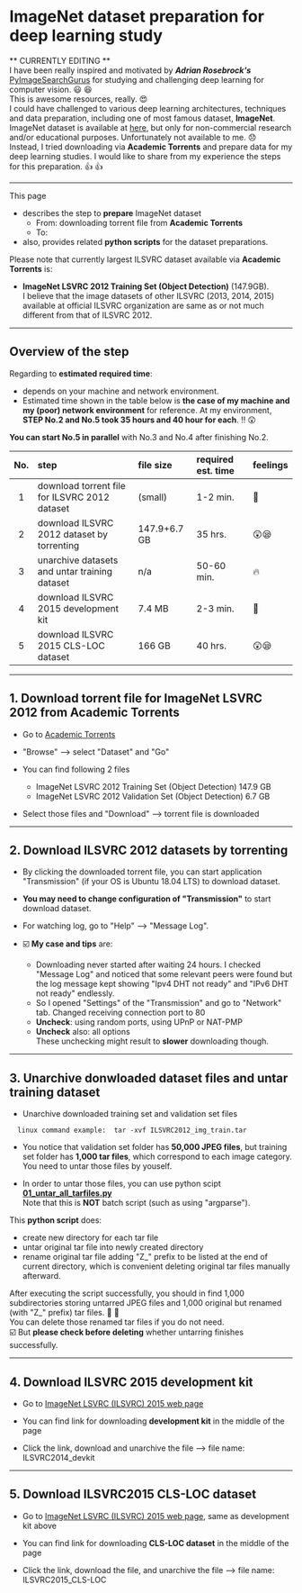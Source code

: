 # ImageNet dataset preparation for deep learning study

** CURRENTLY EDITING **  
I have been really inspired and motivated by **_Adrian Rosebrock's_** [PyImageSearchGurus](https://www.pyimagesearch.com) for studying and challenging deep learning for computer vision. :smiley: :satisfied:  
This is awesome resources, really. :heart_eyes:  
I could have challenged to various deep learning architectures, techniques and data preparation, including one of most famous dataset, **ImageNet**.  
ImageNet dataset is available at [here](http://www.image-net.org), but only for non-commercial research and/or educational purposes. Unfortunately not available to me. :disappointed:   
Instead, I tried downloading via **Academic Torrents** and prepare data for my deep learning studies. I would like to share from my experience the steps for this preparation. :+1: :+1:    

---
This page
* describes the step to **prepare** ImageNet dataset
  - From:   downloading torrent file from  **Academic Torrents**
  - To:   
* also, provides related **python scripts** for the dataset preparations.

Please note that currently largest ILSVRC dataset available via **Academic Torrents** is:  
  - **ImageNet LSVRC 2012 Training Set (Object Detection)** (147.9GB).  
I believe that the image datasets of other ILSVRC (2013, 2014, 2015) available at official ILSVRC organization are same as or not much different from that of ILSVRC 2012.

---
## Overview of the step
Regarding to **estimated required time**:
  - depends on your machine and network environment.
  - Estimated time shown in the table below is **the case of my machine and my (poor) network environment** for reference. At my environment, **STEP No.2 and No.5 took 35 hours and 40 hour for each**. :bangbang: :astonished:  

**You can start No.5 in parallel** with No.3 and No.4 after finishing No.2.

No. | step | file size | required est. time | feelings
:---:|:---|:---|:---|:---
1|download torrent file for ILSVRC 2012 dataset|(small)|1-2 min.|:rocket:
2|download ILSVRC 2012 dataset by torrenting|147.9+6.7 GB|35 hrs.|:astonished::sleepy:
3|unarchive datasets and untar training dataset|n/a|50-60 min.|:fire:
4|download ILSVRC 2015 development kit|7.4 MB|2-3 min.|:rocket:
5|download ILSVRC 2015 CLS-LOC dataset|166 GB|40 hrs.|:astonished::sleepy:

---
## 1. Download torrent file for ImageNet LSVRC 2012 from Academic Torrents
* Go to [Academic Torrents](http://www.academictorrents.com)

* "Browse" --> select "Dataset" and "Go"

* You can find following 2 files
  - ImageNet LSVRC 2012 Training Set (Object Detection)  147.9 GB
  - ImageNet LSVRC 2012 Validation Set (Object Detection)  6.7 GB

* Select those files and "Download"  --> torrent file is downloaded


---
## 2. Download ILSVRC 2012 datasets by torrenting
* By clicking the downloaded torrent file, you can start application "Transmission" (if your OS is Ubuntu 18.04 LTS) to download dataset.

* **You may need to change configuration of "Transmission"** to start download dataset.

* For watching log, go to "Help" --> "Message Log".

* :ballot_box_with_check: **My case and tips** are:
  - Downloading never started after waiting 24 hours. I checked "Message Log" and noticed that some relevant peers were found but the log message kept showing "Ipv4 DHT not ready" and "IPv6 DHT not ready" endlessly.
  - So I opened "Settings" of the "Transmission" and go to "Network" tab.  Changed receiving connection port to 80
  - **Uncheck**: using random ports, using UPnP or NAT-PMP
  - **Uncheck** also:  all options  
    These unchecking might result to **slower** downloading though.

---
## 3. Unarchive donwloaded dataset files and untar training dataset
* Unarchive downloaded training set and validation set files
```
  linux command example:  tar -xvf ILSVRC2012_img_train.tar
```
* You notice that validation set folder has **50,000 JPEG files**, but training set folder has **1,000 tar files**, which correspond to each image category.  You need to untar those files by youself.

* In order to untar those files, you can use python scipt [**01_untar_all_tarfiles.py**](https://github.com/kswada77/ImageNet/blob/master/01_untar_all_tarfiles.py)      
Note that this is **NOT** batch script (such as using "argparse").

This **python script** does:  
  - create new directory for each tar file  
  - untar original tar file into newly created directory  
  - rename original tar file adding "Z_" prefix to be listed at the end of current directory, which is convenient deleting original tar files manually afterward.  
 
After executing the script successfully, you should in find 1,000 subdirectories storing untarred JPEG files and 1,000 original but renamed (with "Z_" prefix) tar files. :clap: :clap:  
You can delete those renamed tar files if you do not need.  
:ballot_box_with_check:  But **please check before deleting** whether untarring finishes successfully.


---
## 4. Download ILSVRC 2015 development kit
* Go to [ImageNet LSVRC (ILSVRC) 2015 web page](http://image-net.org/challenges/LSVRC/2015/download-images-3j16.php)

* You can find link for downloading **development kit** in the middle of the page

* Click the link, download and unarchive the file  --> file name:  ILSVRC2014_devkit 


---
## 5. Download ILSVRC2015 CLS-LOC dataset
* Go to [ImageNet LSVRC (ILSVRC) 2015 web page](http://image-net.org/challenges/LSVRC/2015/download-images-3j16.php), same as development kit above

* You can find link for downloading **CLS-LOC dataset** in the middle of the page

* Click the link, download the file, and unarchive the file  --> file name: ILSVRC2015_CLS-LOC
